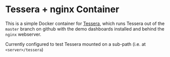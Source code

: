 # Tessera + nginx Container

This is a simple Docker container for
[Tessera](https://github.com/urbanairship/tessera), which runs Tessera
out of the `master` branch on github with the demo dashboards
installed and behind the `nginx` webserver.

Currently configured to test Tessera mounted on a sub-path (i.e. at `<server>/tessera`)
